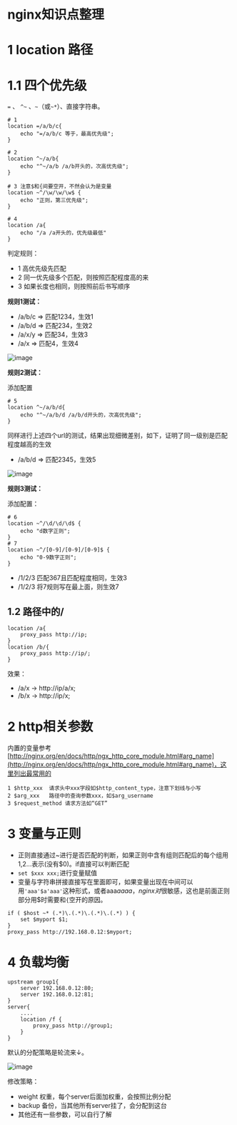 # nginx知识点整理
# 1 location 路径
# 1.1 四个优先级
`=` 、 `^~` 、`~`（或`~*`）、直接字符串。
```
# 1
location =/a/b/c{
    echo "=/a/b/c 等于，最高优先级";
}

# 2
location ^~/a/b{
    echo "^~/a/b /a/b开头的，次高优先级";
}

# 3 注意$和{间要空开，不然会认为是变量
location ~^/\w/\w/\w$ {
    echo "正则，第三优先级";
}

# 4
location /a{
    echo "/a /a开头的，优先级最低"
}
```
判定规则：
- 1 高优先级先匹配
- 2 同一优先级多个匹配，则按照匹配程度高的来
- 3 如果长度也相同，则按照前后书写顺序

**规则1测试：**
- /a/b/c => 匹配1234，生效1
- /a/b/d => 匹配234，生效2
- /a/x/y => 匹配34，生效3
- /a/x   => 匹配4，生效4

![image](https://bolg.obs.cn-north-1.myhuaweicloud.com/1907/nginx1.png)  

**规则2测试：**

添加配置
```
# 5
location ^~/a/b/d{
    echo "^~/a/b/d /a/b/d开头的，次高优先级";
}
```
同样进行上述四个url的测试，结果出现细微差别，如下，证明了同一级别是匹配程度越高的生效
- /a/b/d => 匹配2345，生效5

![image](https://bolg.obs.cn-north-1.myhuaweicloud.com/1907/nginx2.png)
  
**规则3测试：**

添加配置：
```
# 6
location ~^/\d/\d/\d$ {
    echo "d数字正则";
}
# 7
location ~^/[0-9]/[0-9]/[0-9]$ {
    echo "0-9数字正则";
}
```
- /1/2/3 匹配367且匹配程度相同，生效3
- /1/2/3 将7规则写在最上面，则生效7

## 1.2 路径中的/
```
location /a{
    proxy_pass http://ip;
}
location /b/{
    proxy_pass http://ip/;
}
```
效果：
- /a/x ->  http://ip/a/x;
- /b/x ->  http://ip/x;

# 2 http相关参数
内置的变量参考[http://nginx.org/en/docs/http/ngx_http_core_module.html#arg_name](http://nginx.org/en/docs/http/ngx_http_core_module.html#arg_name)，这里列出最常用的
```
1 $http_xxx  请求头中xxx字段如$http_content_type，注意下划线与小写
2 $arg_xxx   路径中的查询参数xxx，如$arg_username
3 $request_method 请求方法如“GET”
```
# 3 变量与正则
- 正则直接通过~进行是否匹配的判断，如果正则中含有组则匹配后的每个组用$1,$2...表示(没有$0)。if直接可以判断匹配
- `set $xxx xxx;`进行变量赋值
- 变量与字符串拼接直接写在里面即可，如果变量出现在中间可以用`'aaa'$a'aaa'`这种形式，或者aaa${a}aaa，nginx对$很敏感，这也是前面正则部分用$时需要和`{`空开的原因。
```
if ( $host ~* (.*)\.(.*)\.(.*)\.(.*) ) {
    set $myport $1;
}
proxy_pass http://192.168.0.12:$myport;
```
# 4 负载均衡
```
upstream group1{
    server 192.168.0.12:80;
    server 192.168.0.12:81;
}
server{
    ....
    location /f {
        proxy_pass http://group1;
    }
}
```
默认的分配策略是轮流来↓。

![image](https://bolg.obs.cn-north-1.myhuaweicloud.com/1907/nginx3.gif)

修改策略：
- weight 权重，每个server后面加权重，会按照比例分配
- backup 备份，当其他所有server挂了，会分配到这台
- 其他还有一些参数，可以自行了解